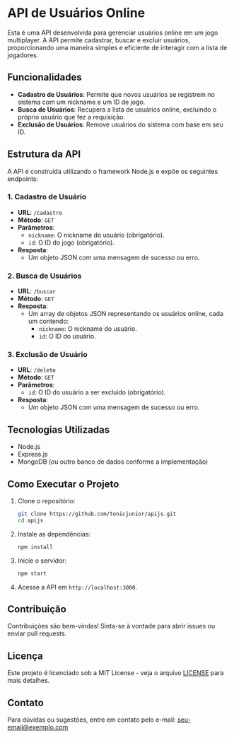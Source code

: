 
# API de Usuários Online

Esta é uma API desenvolvida para gerenciar usuários online em um jogo multiplayer. A API permite cadastrar, buscar e excluir usuários, proporcionando uma maneira simples e eficiente de interagir com a lista de jogadores.

## Funcionalidades

- **Cadastro de Usuários**: Permite que novos usuários se registrem no sistema com um nickname e um ID de jogo.
- **Busca de Usuários**: Recupera a lista de usuários online, excluindo o próprio usuário que fez a requisição.
- **Exclusão de Usuários**: Remove usuários do sistema com base em seu ID.

## Estrutura da API

A API é construída utilizando o framework Node.js e expõe os seguintes endpoints:

### 1. Cadastro de Usuário

- **URL**: `/cadastro`
- **Método**: `GET`
- **Parâmetros**:
  - `nickname`: O nickname do usuário (obrigatório).
  - `id`: O ID do jogo (obrigatório).
- **Resposta**:
  - Um objeto JSON com uma mensagem de sucesso ou erro.

### 2. Busca de Usuários

- **URL**: `/buscar`
- **Método**: `GET`
- **Resposta**:
  - Um array de objetos JSON representando os usuários online, cada um contendo:
    - `nickname`: O nickname do usuário.
    - `id`: O ID do usuário.

### 3. Exclusão de Usuário

- **URL**: `/delete`
- **Método**: `GET`
- **Parâmetros**:
  - `id`: O ID do usuário a ser excluído (obrigatório).
- **Resposta**:
  - Um objeto JSON com uma mensagem de sucesso ou erro.

## Tecnologias Utilizadas

- Node.js
- Express.js
- MongoDB (ou outro banco de dados conforme a implementação)

## Como Executar o Projeto

1. Clone o repositório:

   ```bash
   git clone https://github.com/tonicjunior/apijs.git
   cd apijs
   ```

2. Instale as dependências:

   ```bash
   npm install
   ```

3. Inicie o servidor:

   ```bash
   npm start
   ```

4. Acesse a API em `http://localhost:3000`.

## Contribuição

Contribuições são bem-vindas! Sinta-se à vontade para abrir issues ou enviar pull requests.

## Licença

Este projeto é licenciado sob a MIT License - veja o arquivo [LICENSE](LICENSE) para mais detalhes.

## Contato

Para dúvidas ou sugestões, entre em contato pelo e-mail: [seu-email@exemplo.com](mailto:seu-email@exemplo.com)
